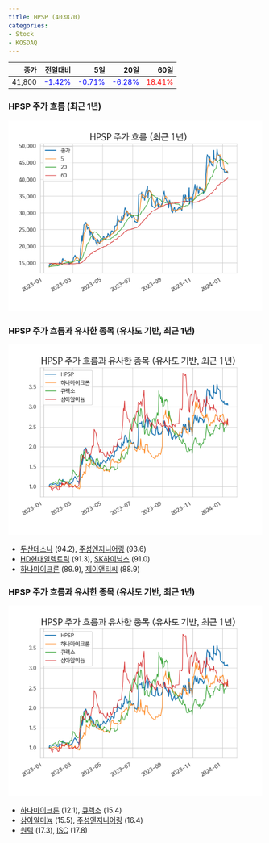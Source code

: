```yaml
---
title: HPSP (403870)
categories:
- Stock
- KOSDAQ
---
```


|종가|전일대비|5일|20일|60일|
|---:|-------:|--:|---:|---:|
|41,800|<span style="color: blue">-1.42%</span>|<span style="color: blue">-0.71%</span>|<span style="color: blue">-6.28%</span>|<span style="color: red">18.41%</span>|

<!-- more -->
### HPSP 주가 흐름 (최근 1년)
![403870](/assets/images/stock/403870.png)


### HPSP 주가 흐름과 유사한 종목 (유사도 기반, 최근 1년)
![403870](/assets/images/stock/403870_sim.png)

- [두산테스나](/131970/) (94.2), [주성엔지니어링](/036930/) (93.6)
- [HD현대일렉트릭](/267260/) (91.3), [SK하이닉스](/000660/) (91.0)
- [하나마이크론](/067310/) (89.9), [제이앤티씨](/204270/) (88.9)


### HPSP 주가 흐름과 유사한 종목 (유사도 기반, 최근 1년)
![403870](/assets/images/stock/403870_sim.png)

- [하나마이크론](/067310/) (12.1), [큐렉소](/060280/) (15.4)
- [삼아알미늄](/006110/) (15.5), [주성엔지니어링](/036930/) (16.4)
- [원텍](/336570/) (17.3), [ISC](/095340/) (17.8)